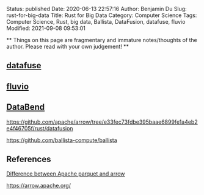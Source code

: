Status: published
Date: 2020-06-13 22:57:16
Author: Benjamin Du
Slug: rust-for-big-data
Title: Rust for Big Data
Category: Computer Science
Tags: Computer Science, Rust, big data, Ballista, DataFusion, datafuse, fluvio
Modified: 2021-09-08 09:53:01

**
Things on this page are fragmentary and immature notes/thoughts of the author.
Please read with your own judgement!
**

## [datafuse](https://github.com/datafuselabs/datafuse)

## [fluvio](https://github.com/infinyon/fluvio)

## [DataBend](https://github.com/datafuselabs/databend)

https://github.com/apache/arrow/tree/e33fec73fdbe395baae6899fe1a4eb2e4f46705f/rust/datafusion

https://github.com/ballista-compute/ballista

## References

[Difference between Apache parquet and arrow](https://stackoverflow.com/questions/56472727/difference-between-apache-parquet-and-arrow)

https://arrow.apache.org/
